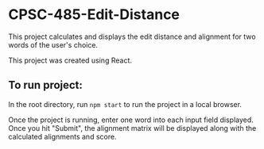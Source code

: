 # CPSC-485-Edit-Distance
This project calculates and displays the edit distance and alignment for two words of the user's choice.

This project was created using React.

## To run project:
In the root directory, run `npm start` to run the project in a local browser.

Once the project is running, enter one word into each input field displayed. Once you hit "Submit", the alignment matrix will be displayed along with the calculated alignments and score.